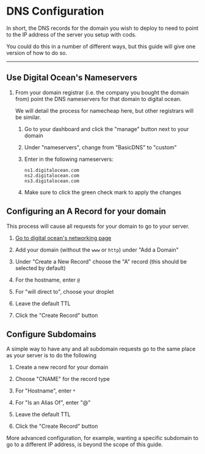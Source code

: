 # DNS Configuration

In short, the DNS records for the domain you wish to deploy to need to point to
the IP address of the server you setup with cods.

You could do this in a number of different ways, but this guide will give one
version of how to do so.

---

## Use Digital Ocean's Nameservers

1. From your domain registrar (i.e. the company you bought the domain from)
   point the DNS nameservers for that domain to digital ocean.

    We will detail the process for namecheap here, but other registrars will be
    similar.

    1. Go to your dashboard and click the "manage" button next to your domain

    2. Under "nameservers", change from "BasicDNS" to "custom"

    3. Enter in the following nameservers:

        ```
        ns1.digitalocean.com
        ns2.digitalocean.com
        ns3.digitalocean.com
        ```

    4. Make sure to click the green check mark to apply the changes

## Configuring an A Record for your domain

This process will cause all requests for your domain to go to your server.

1. [Go to digital ocean's networking page](https://cloud.digitalocean.com/networking)

1. Add your domain (without the `www` or `http`) under "Add a Domain"

1. Under "Create a New Record" choose the "A" record (this should be selected by
   default)

1. For the hostname, enter `@`

1. For "will direct to", choose your droplet

1. Leave the default TTL

1. Click the "Create Record" button

## Configure Subdomains

A simple way to have any and all subdomain requests go to the same place as your
server is to do the following

1. Create a new record for your domain 

1. Choose "CNAME" for the record type

1. For "Hostname", enter `*`

1. For "Is an Alias Of", enter "@"

1. Leave the default TTL

1. Click the "Create Record" button

More advanced configuration, for example, wanting a specific subdomain to go to
a different IP address, is beyond the scope of this guide.
